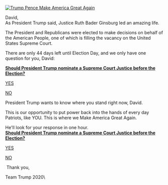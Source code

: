 [![Trump Pence Make America Great Again](https://ci6.googleusercontent.com/proxy/jOv5I7xYHy2NOxw_qZeltxxNmp9mwI_vlzG7R8Awka0ak851gk1kii_O6-xArAxy8vAobtBcr4usnZyVaQsQRUtMlHDDcSvDbqHBpRtzOLaQawWblsSa=s0-d-e1-ft#https://prod-cdn-static.gop.com/media/images/gop_maga_1591910301.jpg)](http://click.campaigns.rnchq.com/?qs=ed0cb5283c529a6708310f868ce8d1014d808d72f0f5142cb653303360e28a84353c47198f43590fcdb5f2d1056f8cc247a2c4b5b55c5a5e)

David,\
As President Trump said, Justice Ruth Bader Ginsburg led an amazing life.

The President and Republicans were elected to make decisions on behalf of the American People, one of which is filling the vacancy on the United States Supreme Court.

There are only 44 days left until Election Day, and we only have one question for you, David:

**[Should President Trump nominate a Supreme Court Justice before the Election?](http://click.campaigns.rnchq.com/?qs=ed0cb5283c529a67df8167551ed6dbd5f330406399491c802dbcc1e336375c21d8b9f8367f6a0df01de34b400fc8fc343d0f74f0a7292bdc)**

[YES](http://click.campaigns.rnchq.com/?qs=ed0cb5283c529a6765ca31d6d724d96e8a00dc598b323489c468a21a6764ad8b2568faf33a08d4ac7952d0ae323a54a235f3b9f8c7488797)

[NO](http://click.campaigns.rnchq.com/?qs=ed0cb5283c529a6760be2f66b4b47dc2d089c787d3f7a1dfb1cf91d75bfe200202b3fa8e4980b906b237f36473a88501e9f36da4b7e1cd39)

President Trump wants to know where you stand right now, David.

This is our opportunity to put power back into the hands of every day Patriots, like YOU. This is where we Make America Great Again.

He'll look for your response in one hour.\
**[Should President Trump nominate a Supreme Court Justice before the Election?](http://click.campaigns.rnchq.com/?qs=ed0cb5283c529a67fafa2dbf88b9fb7c1920427cb882fb0c978923af0b04322f075b6ba3cfbff1d15b74ec1d4087c7a4dfff8f331cc68999)**

[YES](http://click.campaigns.rnchq.com/?qs=ed0cb5283c529a6765ca31d6d724d96e8a00dc598b323489c468a21a6764ad8b2568faf33a08d4ac7952d0ae323a54a235f3b9f8c7488797)

[NO](http://click.campaigns.rnchq.com/?qs=ed0cb5283c529a6760be2f66b4b47dc2d089c787d3f7a1dfb1cf91d75bfe200202b3fa8e4980b906b237f36473a88501e9f36da4b7e1cd39)

 Thank you,

Team Trump 2020\